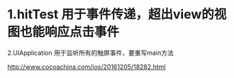# 1.hitTest 用于事件传递，超出view的视图也能响应点击事件
2.UIApplication 用于监听所有的触屏事件，要重写main方法

http://www.cocoachina.com/ios/20161205/18282.html

